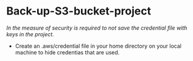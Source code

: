 # Back-up-S3-bucket-project
_In the measure of security is required to not save the credential file with keys in the project._
* Create an .aws/credential file in your home directory on your local machine to hide credentias that are used.

